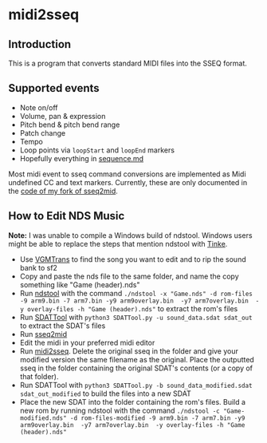 # midi2sseq

## Introduction

This is a program that converts standard MIDI files into the SSEQ format.

<!--
Build prerequisites
-------------------

- Windows: MinGW
- Everything else: edit the makefile to remove the .exe extension first (TODO: autodetect)

-->

## Supported events

- Note on/off
- Volume, pan & expression
- Pitch bend & pitch bend range
- Patch change
- Tempo
- Loop points via `loopStart` and `loopEnd` markers
- Hopefully everything in [sequence.md](https://github.com/Thysbelon/midi2sseq/blob/master/sequence.md)

Most midi event to sseq command conversions are implemented as Midi undefined CC and text markers. Currently, these are only documented in the [code of my fork of sseq2mid](https://github.com/Thysbelon/sseq2mid/blob/master/src/sseq2mid.c).

<!--

To do
-----

- Implement more MIDI commands
- Some SSEQ commands are not implemented yet (modulation, portamento, pitch sweep): please help!

-->

## How to Edit NDS Music

**Note:** I was unable to compile a Windows build of ndstool. Windows users might be able to replace the steps that mention ndstool with [Tinke](https://github.com/pleonex/tinke/releases/tag/v0.9.2).

- Use [VGMTrans](https://github.com/vgmtrans/vgmtrans) to find the song you want to edit and to rip the sound bank to sf2
- Copy and paste the nds file to the same folder, and name the copy something like "Game (header).nds"
- Run [ndstool](https://github.com/Thysbelon/ndstool) with the command `./ndstool -x "Game.nds" -d rom-files -9 arm9.bin -7 arm7.bin -y9 arm9overlay.bin  -y7 arm7overlay.bin  -y overlay-files -h "Game (header).nds"` to extract the rom's files
- Run [SDATTool](https://github.com/froggestspirit/SDATTool) with `python3 SDATTool.py -u sound_data.sdat sdat_out` to extract the SDAT's files
- Run [sseq2mid](https://github.com/Thysbelon/sseq2mid)
- Edit the midi in your preferred midi editor
- Run [midi2sseq](https://github.com/Thysbelon/midi2sseq/releases/latest). Delete the original sseq in the folder and give your modified version the same filename as the original. Place the outputted sseq in the folder containing the original SDAT's contents (or a copy of that folder).
- Run SDATTool with `python3 SDATTool.py -b sound_data_modified.sdat sdat_out_modified` to build the files into a new SDAT
- Place the new SDAT into the folder containing the rom's files. Build a new rom by running ndstool with the command `./ndstool -c "Game-modified.nds" -d rom-files-modified -9 arm9.bin -7 arm7.bin -y9 arm9overlay.bin  -y7 arm7overlay.bin  -y overlay-files -h "Game (header).nds"`
